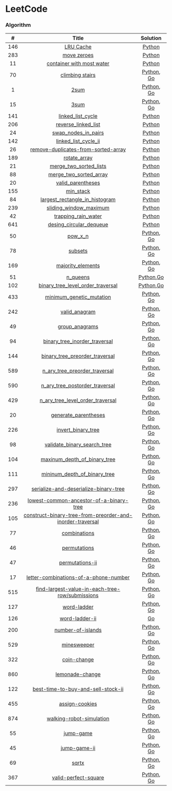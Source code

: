 LeetCode
===

### Algorithm

| # | Title | Solution |
|:---:|:------:|:------:|
|146|[LRU Cache](https://leetcode-cn.com/problems/lru-cache/)|[Python](./algorithms/python/146_lru_cache.py)|
|283|[move zeroes](https://leetcode-cn.com/problems/move-zeroes/)|[Python](./algorithms/python/283_move_zeros_2.py)|
|11|[container with most water](https://leetcode-cn.com/problems/container-with-most-water/)|[Python](./algorithms/python/11_container_with_most_water.py)|
|70|[climbing stairs](https://leetcode-cn.com/problems/climbing-stairs/)|[Python](./algorithms/python/70_climbing_stairs.py), [Go](algorithms/go/70/climbing_stairs.go)|
|1|[2sum](https://leetcode-cn.com/problems/2sum/)|[Python](./algorithms/python/1_two_sum.py), [Go](./algorithms/go/1/two_sum.go)|
|15|[3sum](https://leetcode-cn.com/problems/3sum/)|[Python](./algorithms/python/15_three_sum_1.py), [Go](./algorithms/go/15/three_sum.go)|
|141|[linked_list_cycle](https://leetcode-cn.com/problems/linked-list-cycle/)|[Python](./algorithms/python/141_linked_list_cycle_3.py)|
|206|[reverse_linked_list](https://leetcode-cn.com/problems/reverse-linked-list/)|[Python](./algorithms/python/206_reverse_linked_list_2.py)|
|24|[swap_nodes_in_pairs](https://leetcode-cn.com/problems/swap-nodes-in-pairs/)|[Python](./algorithms/python/24_swap_nodes_in_pairs_2.py)|
|142|[linked_list_cycle_ii](https://leetcode-cn.com/problems/linked-list-cycle-ii/)|[Python](./algorithms/python/142_linked_list_cycle_II_2.py)|
|26|[remove-duplicates-from-sorted-array](https://leetcode-cn.com/problems/remove-duplicates-from-sorted-array/)|[Python](./algorithms/python/26_remove_duplicates_from_sorted_array.py)|
|189|[rotate_array](https://leetcode-cn.com/problems/rotate-array/)|[Python](./algorithms/python/189_rotate_array.py)|
|21|[merge_two_sorted_lists](https://leetcode-cn.com/problems/merge-two-sorted-lists/)|[Python](./algorithms/python/21_merge_two_sorted_lists.py)|
|88|[merge_two_sorted_array](https://leetcode-cn.com/problems/merge-sorted-array/)|[Python](./algorithms/python/88_merge_two_sorted_array.py)|
|20|[valid_parentheses](https://leetcode-cn.com/problems/valid-parentheses/)|[Python](./algorithms/python/20_valid_parentheses.py)|
|155|[min_stack](https://leetcode-cn.com/problems/min-stack/)|[Python](./algorithms/python/155_min_stack.py)|
|84|[largest_rectangle_in_histogram](https://leetcode-cn.com/problems/largest-rectangle-in-histogram/)|[Python](./algorithms/python/84_largest_rectangle_in_histogram.py)|
|239|[sliding_window_maximum](https://leetcode-cn.com/problems/sliding-window-maximum/)|[Python](./algorithms/python/239_sliding_window_maximum.py)|
|42|[trapping_rain_water](https://leetcode-cn.com/problems/trapping-rain-water/)|[Python](./algorithms/python/42_trapping_rain_water_2.py)|
|641|[desing_circular_dequeue](https://leetcode-cn.com/problems/design-circular-dequeue/)|[Python](./algorithms/python/641_design_circular_dequeue_2.py)|
|50|[pow_x_n](https://leetcode-cn.com/problems/pow-x-n/)|[Python](./algorithms/python/50_pow_x_n.py), [Go](algorithms/go/50/powx_n.go)|
|78|[subsets](https://leetcode-cn.com/problems/subsets/)|[Python](./algorithms/python/78_subsets_2.py), [Go](algorithms/go/78/subsets.go)|
|169|[majority_elements](https://leetcode-cn.com/problems/majority-elements/)|[Python](./algorithms/python/169_majority_elements_4.py), [Go](algorithms/go/169/majority_element.go)|
|51|[n_queens](https://leetcode-cn.com/problems/n-queens/)|[Python](./algorithms/python/51_n_queens_2.py),[Go](algorithms/go/51/n_queens.go)|
|102|[binary_tree_level_order_traversal](https://leetcode-cn.com/problems/binary-tree-level-order-traversal/)|[Python](./algorithms/python/102_binary_tree_level_order_traversal_1.py),[Go](algorithms/go/102/binary_tree_level_order_traversal.go)|
|433|[minimum_genetic_mutation](https://leetcode-cn.com/problems/minimum-genetic-mutation/)|[Python](./algorithms/python/433_minimum_genetic_mutation_3.py), [Go](algorithms/go/433/minimum_genetic_mutation.go)|
|242|[valid_anagram](https://leetcode-cn.com/problems/valid-anagram/)|[Python](./algorithms/python/242_valid_anagram_3.py), [Go](./algorithms/go/242/valid_anagram.go)|
|49|[group_anagrams](https://leetcode-cn.com/problems/group-anagrams/)|[Python](./algorithms/python/49_group_anagrams.py), [Go](./algorithms/go/49/group_anagrams2.go)|
|94|[binary_tree_inorder_traversal](https://leetcode-cn.com/problems/binary-tree-inorder-traversal/)|[Python](./algorithms/python/94_binary_tree_inorder_traversal_3.py), [Go](./algorithms/go/94/bianry_tree_inorder_traversal_1.go)|
|144|[binary_tree_preorder_traversal](https://leetcode-cn.com/problems/binary-tree-preorder-traversal/)|[Python](./algorithms/python/144_binary_tree_preorder_traversal.py), [Go](./algorithms/go/144/bianry_tree_preorder_traversal_1.go)|
|589|[n_ary_tree_preorder_traversal](https://leetcode-cn.com/problems/n-ary-tree-preorder-traversal/)|[Python](./algorithms/python/589_n_ary_tree_preorder_traversal.py), [Go](./algorithms/go/589/n_ary_tree_preorder_traversal.go)|
|590|[n_ary_tree_postorder_traversal](https://leetcode-cn.com/problems/n-ary-tree-postorder-traversal/)|[Python](./algorithms/python/590_n_ary_tree_postorder_traversal.py), [Go](algorithms/go/590/n_ary_tree_postorder_traversal_2.go)|
|429|[n_ary_tree_level_order_traversal](https://leetcode-cn.com/problems/n-ary-tree-level-order-traversal/)|[Python](./algorithms/python/429_n_ary_tree_level_order_traversal.py), [Go](algorithms/go/429/n_ary_tree_level_order_traversal.go)|
|20|[generate_parentheses](https://leetcode-cn.com/problems/generate-parentheses/)|[Python](algorithms/python/22_generate_parentheses.py), [Go](algorithms/go/22/genarate_parentheses.go)|
|226|[invert_binary_tree](https://leetcode-cn.com/problems/invert-binary-tree/)|[Python](algorithms/python/226_invert_bianry_tree.py), [Go](algorithms/go/226/invert_binary_tree.go)|
|98|[validate_binary_search_tree](https://leetcode-cn.com/problems/validate-binary-search-tree/)|[Python](algorithms/python/98_validate_binary_search_tree.py), [Go](algorithms/go/98/validate_binary_search_tree.go)|
|104|[maxinum_depth_of_binary_tree](https://leetcode-cn.com/problems/maxinum-depth-of-binary-tree/)|[Python](algorithms/python/104_maxinum_deepth_of_binary_tree.py), [Go](algorithms/go/104/maxinum_depth_of_binary_tree.go)|
|111|[mininum_depth_of_binary_tree](https://leetcode-cn.com/problems/mininum-depth-of-binary-tree/)|[Python](algorithms/python/111_mininum_deepth_of_binary_tree.py), [Go](algorithms/go/111/mininum_depth_of_binary_tree.go)|
|297|[serialize-and-deserialize-binary-tree](https://leetcode-cn.com/problems/serialize-and-deserialize-binary-tree/)|[Python](algorithms/python/297_serialize_deserialize_binary_tree_2.py), [Go](algorithms/go/297/serialize_and_deserialize_binary_tree.go)|
|236|[lowest-common-ancestor-of-a-binary-tree](https://leetcode-cn.com/problems/lowest-common-ancestor-of-a-binary-tree/)|[Python](algorithms/python/236_lowest_common_ancestor_of_a_binary_tree.py), [Go](algorithms/go/236/lowest_common_ancestor_of_a_binary_tree.go)|
|105|[construct-binary-tree-from-preorder-and-inorder-traversal](https://leetcode-cn.com/problems/construct-binary-tree-from-preorder-and-inorder-traversal/)|[Python](algorithms/python/105_construct_binary_tree_from_preorder_and_inorder_traversal.py), [Go](algorithms/go/105/construct_binary_tree_from_preorder_and_inorder_traversal_2.go)|
|77|[combinations](https://leetcode-cn.com/problems/combinations/)|[Python](algorithms/python/77_combinations.py), [Go](algorithms/go/77/combinations.go)|
|46|[permutations](https://leetcode-cn.com/problems/permutations/)|[Python](algorithms/python/46_permutations.py), [Go](algorithms/go/46/permutations.go)|
|47|[permutations-ii](https://leetcode-cn.com/problems/permutations-ii/)|[Python](algorithms/python/47_permutations.py), [Go](algorithms/go/47/permutations_2.go)|
|17|[letter-combinations-of-a-phone-number](https://leetcode-cn.com/problems/letter-combinations-of-a-phone-number/)|[Python](algorithms/python/17_letter_combinations_of_a_phone_number_1.py), [Go](algorithms/go/17/letter_combinations_of_a_phone_number.go)|
|515|[find-largest-value-in-each-tree-row/submissions](https://leetcode-cn.com/problems/find-largest-value-in-each-tree-row)|[Python](algorithms/python/515_find_largest_value_in_each_tree_row.py), [Go](algorithms/go/515/find_largest_value_in_each_tree_row.go)|
|127|[word-ladder](https://leetcode-cn.com/problems/word-ladder)|[Python](algorithms/python/127_word_laddr.py), [Go](algorithms/go/127/word_ladder_4.go)|
|126|[word-ladder-ii](https://leetcode-cn.com/problems/word-ladder-ii)|[Go](algorithms/go/126/word_ladder_ii_4.go)|
|200|[number-of-islands](https://leetcode-cn.com/problems/number-of-islands)|[Python](algorithms/python/200_number_of_islands.py), [Go](algorithms/go/200/numbers_of_islands.go)|
|529|[minesweeper](https://leetcode-cn.com/problems/minesweeper)|[Python](algorithms/python/529_minesweeper.py), [Go](algorithms/go/529/minesweeper.go)|
|322|[coin-change](https://leetcode-cn.com/problems/coin-change)|[Python](algorithms/python/322_coin_change.py), [Go](algorithms/go/322/coin_change.go)|
|860|[lemonade-change](https://leetcode-cn.com/problems/lemonade-change)|[Python](algorithms/python/860_lemonade_change.py), [Go](algorithms/go/860/lemonade_change.go)|
|122|[best-time-to-buy-and-sell-stock-ii](https://leetcode-cn.com/problems/best-time-to-buy-and-sell-stock-ii)|[Python](algorithms/python/122_best_time_buy_and_sell_stock_ii.py), [Go](algorithms/go/122/best_time_buy_and_sell_stock.go)|
|455|[assign-cookies](https://leetcode-cn.com/problems/assign-cookies)|[Python](algorithms/python/455_asign_cookies.py), [Go](algorithms/go/455/assign_cookies.go)|
|874|[walking-robot-simulation](https://leetcode-cn.com/problems/walking-robot-simulation)|[Python](algorithms/python/874_working_robot_solution.py), [Go](algorithms/go/874/working_robot_solution.go)|
|55|[jump-game](https://leetcode-cn.com/problems/jump-game)|[Python](algorithms/python/55_jump_game.py), [Go](algorithms/go/55/jump_game.go)|
|45|[jump-game-ii](https://leetcode-cn.com/problems/jump-game-ii)|[Python](algorithms/python/46_permutations.py), [Go](algorithms/go/45/jump_game_ii.go)|
|69|[sqrtx](https://leetcode-cn.com/problems/sqrtx)|[Python](algorithms/python/69_sqrtx.py), [Go](algorithms/go/69/sqrtx.go)|
|367|[valid-perfect-square](https://leetcode-cn.com/problems/valid-perfect-square)|[Python](algorithms/python/367_valid_perfect_square.py), [Go](algorithms/go/367/valid_perfect_square.go)|
